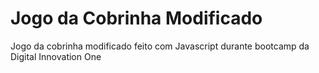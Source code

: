 **Jogo da Cobrinha Modificado**
=============================
<p>Jogo da cobrinha modificado feito com Javascript durante bootcamp da Digital Innovation One</p>


